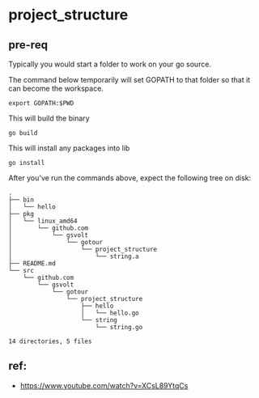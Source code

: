# project_structure

## pre-req

Typically you would start a folder to work on your go source.

The command below temporarily will set GOPATH to that folder so that it can
become the workspace.

```
export GOPATH:$PWD
```

This will build the binary

```
go build
```

This will install any packages into lib

```
go install
```

After you've run the commands above, expect the following tree on disk:

```
.
├── bin
│   └── hello
├── pkg
│   └── linux_amd64
│       └── github.com
│           └── gsvolt
│               └── gotour
│                   └── project_structure
│                       └── string.a
├── README.md
└── src
    └── github.com
        └── gsvolt
            └── gotour
                └── project_structure
                    ├── hello
                    │   └── hello.go
                    └── string
                        └── string.go

14 directories, 5 files
```

## ref:

- https://www.youtube.com/watch?v=XCsL89YtqCs


